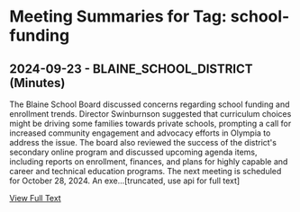 # Meeting Summaries for Tag: school-funding

## 2024-09-23 - BLAINE_SCHOOL_DISTRICT (Minutes)

The Blaine School Board discussed concerns regarding school funding and enrollment trends. Director Swinburnson suggested that curriculum choices might be driving some families towards private schools, prompting a call for increased community engagement and advocacy efforts in Olympia to address the issue.  The board also reviewed the success of the district's secondary online program and discussed upcoming agenda items, including reports on enrollment, finances, and plans for highly capable and career and technical education programs. The next meeting is scheduled for October 28, 2024. An exe...[truncated, use api for full text]

[View Full Text](https://raw.githubusercontent.com/civiclensllc/WashingtonStateSchoolBoardExplorer/refs/heads/main/data/countries/usa/states/wa/counties/whatcom/school_boards/blaine_school_district/2024/2024-09-23-minutes.txt)

